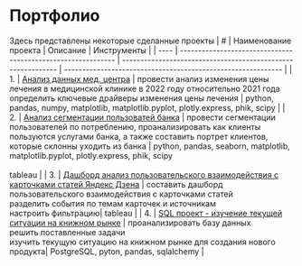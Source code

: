 # Портфолио
Здесь представлены некоторые сделанные проекты
| #    | Наименование проекта                | Описание                                                     | Инструменты                                                        |
| ---- | ------------------------------------------------------------ | ------------------------------------------------------------ | ------------------------------------------------------------ |
| 1.   | [Анализ данных мед. центра](https://github.com/Dlizai/Portfolio/tree/main/%D0%90%D0%BD%D0%B0%D0%BB%D0%B8%D0%B7%20%D0%B4%D0%B0%D0%BD%D0%BD%D1%8B%D1%85%20%D0%BC%D0%B5%D0%B4.%20%D1%86%D0%B5%D0%BD%D1%82%D1%80%D0%B0) | провести анализ изменения цены лечения в медицинской клинике в 2022 году относительно 2021 года <br/> определить ключевые драйверы изменения цены лечения | python, pandas, numpy, matplotlib, matplotlib.pyplot, plotly.express, phik, scipy      |
| 2.   | [Анализ сегментации пользоватей банка](https://github.com/Dlizai/Portfolio/tree/main/%D0%90%D0%BD%D0%B0%D0%BB%D0%B8%D0%B7%20%D1%81%D0%B5%D0%B3%D0%BC%D0%B5%D0%BD%D1%82%D0%B0%D1%86%D0%B8%D0%B8%20%D0%BF%D0%BE%D0%BB%D1%8C%D0%B7%D0%BE%D0%B2%D0%B0%D1%82%D0%B5%D0%BB%D0%B5%D0%B9%20%D0%B1%D0%B0%D0%BD%D0%BA%D0%B0) | провести сегментации пользователей по потреблению, проанализировать как клиенты пользуются услугами банка, а также составить портрет клиентов, которые склонны уходить из банка |  python, pandas, seaborn, matplotlib, matplotlib.pyplot, plotly.express, phik, scipy <br/>  <br/> tableau   |
| 3.   | [Дашборд анализ пользовательского взаимодействия с карточками статей Яндекс Дзена](https://github.com/Dlizai/Portfolio/tree/main/%D0%94%D0%B0%D1%88%D0%B1%D0%BE%D1%80%D0%B4%20-%20%D0%90%D0%BD%D0%B0%D0%BB%D0%B8%D0%B7%20%D0%BF%D0%BE%D0%BB%D1%8C%D0%B7%D0%BE%D0%B2%D0%B0%D1%82%D0%B5%D0%BB%D1%8C%D1%81%D0%BA%D0%BE%D0%B3%D0%BE%20%D0%B2%D0%B7%D0%B0%D0%B8%D0%BC%D0%BE%D0%B4%D0%B5%D0%B9%D1%81%D1%82%D0%B2%D0%B8%D1%8F%20%D1%81%20%D0%BA%D0%B0%D1%80%D1%82%D0%BE%D1%87%D0%BA%D0%B0%D0%BC%D0%B8%20%D1%81%D1%82%D0%B0%D1%82%D0%B5%D0%B9) | составить дашборд  пользовательского взаимодействия с карточками статей <br/> разделить события по темам карточек и источникам <br/> настроить фильтрацию| tableau     |
| 4.   | [SQL проект - изучение текущей ситуации на книжном рынке](https://github.com/Dlizai/Portfolio/tree/main/SQL%20%D0%BF%D1%80%D0%BE%D0%B5%D0%BA%D1%82%20-%20%D0%B8%D0%B7%D1%83%D1%87%D0%B5%D0%BD%D0%B8%D0%B5%20%D1%82%D0%B5%D0%BA%D1%83%D1%89%D0%B5%D0%B9%20%D1%81%D0%B8%D1%82%D1%83%D0%B0%D1%86%D0%B8%D0%B8%20%D0%BD%D0%B0%20%D0%BA%D0%BD%D0%B8%D0%B6%D0%BD%D0%BE%D0%BC%20%D1%80%D1%8B%D0%BD%D0%BA%D0%B5) | проанализировать базу данных <br/> решить поставленные задачи <br/> изучить текущую ситуацию на книжном рынке для создания нового продукта| PostgreSQL, pyton, pandas, sqlalchemy    |
